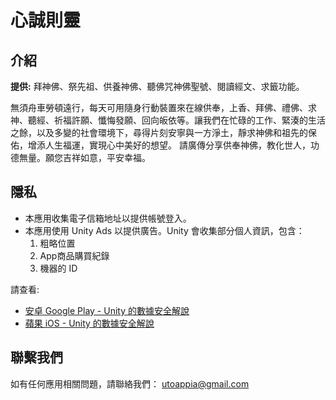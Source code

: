 # 心誠則靈

## 介紹
<b>提供:</b> 拜神佛、祭先祖、供養神佛、聽佛咒神佛聖號、閱讀經文、求籤功能。

無須舟車勞頓遠行，每天可用隨身行動裝置來在線供奉，上香、拜佛、禮佛、求神、聽經、祈福許願、懺悔發願、回向皈依等。讓我們在忙碌的工作、緊湊的生活之餘，以及多變的社會環境下，尋得片刻安寧與一方淨土，靜求神佛和祖先的保佑，增添人生福運，實現心中美好的想望。
請廣傳分享供奉神佛，教化世人，功德無量。願您吉祥如意，平安幸福。

## 隱私
- 本應用收集電子信箱地址以提供帳號登入。
- 本應用使用 Unity Ads 以提供廣告。Unity 會收集部分個人資訊，包含：
  1. 粗略位置
  2. App商品購買紀錄
  3. 機器的 ID

請查看:
  - [安卓 Google Play - Unity 的數據安全解說](https://docs.unity.com/ads/zh-cn/manual/GoogleDataSafety)
  - [蘋果 iOS - Unity 的數據安全解說](https://docs.unity.com/ads/zh-cn/manual/ApplePrivacySurvey)
  

## 聯繫我們
如有任何應用相關問題，請聯絡我們： utoappia@gmail.com
